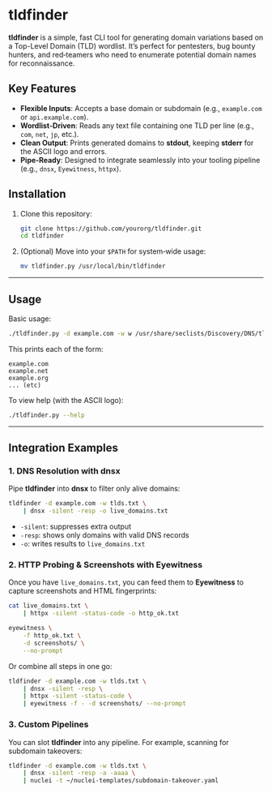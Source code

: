 # tldfinder

**tldfinder** is a simple, fast CLI tool for generating domain variations based on a Top-Level Domain (TLD) wordlist. It’s perfect for pentesters, bug bounty hunters, and red‑teamers who need to enumerate potential domain names for reconnaissance.



## Key Features

*  **Flexible Inputs**: Accepts a base domain or subdomain (e.g., `example.com` or `api.example.com`).
*  **Wordlist‑Driven**: Reads any text file containing one TLD per line (e.g., `com`, `net`, `jp`, etc.).
*  **Clean Output**: Prints generated domains to **stdout**, keeping **stderr** for the ASCII logo and errors.
*  **Pipe‑Ready**: Designed to integrate seamlessly into your tooling pipeline (e.g., `dnsx`, `Eyewitness`, `httpx`).



## Installation

1. Clone this repository:

   ```bash
   git clone https://github.com/yourorg/tldfinder.git
   cd tldfinder
   ```

2. (Optional) Move into your `$PATH` for system‑wide usage:

   ```bash
   mv tldfinder.py /usr/local/bin/tldfinder
   ```

---

## Usage

Basic usage:

```bash
./tldfinder.py -d example.com -w w /usr/share/seclists/Discovery/DNS/tlds.txt
```

This prints each of the form:

```
example.com
example.net
example.org
... (etc)
```

To view help (with the ASCII logo):

```bash
./tldfinder.py --help
```

---

## Integration Examples

### 1. DNS Resolution with dnsx

Pipe **tldfinder** into **dnsx** to filter only alive domains:

```bash
tldfinder -d example.com -w tlds.txt \
    | dnsx -silent -resp -o live_domains.txt
```

* `-silent`: suppresses extra output
* `-resp`: shows only domains with valid DNS records
* `-o`: writes results to `live_domains.txt`

### 2. HTTP Probing & Screenshots with Eyewitness

Once you have `live_domains.txt`, you can feed them to **Eyewitness** to capture screenshots and HTML fingerprints:

```bash
cat live_domains.txt \
    | httpx -silent -status-code -o http_ok.txt

eyewitness \
    -f http_ok.txt \
    -d screenshots/ \
    --no-prompt
```

Or combine all steps in one go:

```bash
tldfinder -d example.com -w tlds.txt \
    | dnsx -silent -resp \
    | httpx -silent -status-code \
    | eyewitness -f - -d screenshots/ --no-prompt
```

### 3. Custom Pipelines

You can slot **tldfinder** into any pipeline. For example, scanning for subdomain takeovers:

```bash
tldfinder -d example.com -w tlds.txt \
    | dnsx -silent -resp -a -aaaa \
    | nuclei -t ~/nuclei-templates/subdomain-takeover.yaml
```


